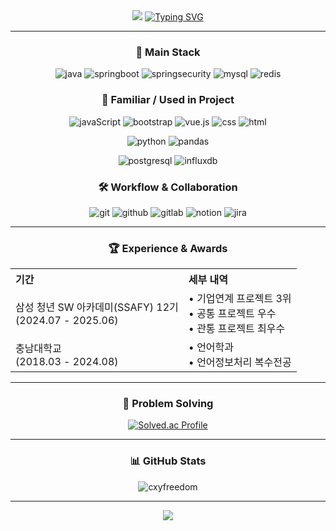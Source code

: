 
<div align="center">

<img src="https://capsule-render.vercel.app/api?type=waving&color=BDBDC8&height=150&section=header" />
<a href="https://git.io/typing-svg"><img src="https://readme-typing-svg.demolab.com?font=Fira+Code&pause=1000&center=true&vCenter=true&width=435&lines=Kim+Hyeong+Pyo's+Github" alt="Typing SVG" /></a>


---
  
### 🚀 Main Stack
![java](https://img.shields.io/badge/Java-ED8B00?style=for-the-badge&logo=openjdk&logoColor=white)
![springboot](https://img.shields.io/badge/spring_boot-6DB33F?style=for-the-badge&logo=springboot&logoColor=white)
![springsecurity](https://img.shields.io/badge/spring_security-6DB33F?style=for-the-badge&logo=springsecurity&logoColor=white)
![mysql](https://img.shields.io/badge/MySQL-4479A1?style=for-the-badge&logo=mysql&logoColor=white)
![redis](https://img.shields.io/badge/redis-FF4438?style=for-the-badge&logo=redis&logoColor=white)



### 🧩 Familiar / Used in Project

![javaScript](https://img.shields.io/badge/JavaScript-F7DF1E?style=for-the-badge&logo=JavaScript&logoColor=white)
![bootstrap](https://img.shields.io/badge/Bootstrap-563D7C?style=for-the-badge&logo=bootstrap&logoColor=white)
![vue.js](https://img.shields.io/badge/Vue.js-35495E?style=for-the-badge&logo=vue.js&logoColor=4FC08D)
![css](https://img.shields.io/badge/CSS-239120?&style=for-the-badge&logo=css3&logoColor=white)
![html](https://img.shields.io/badge/HTML-239120?style=for-the-badge&logo=html5&logoColor=white)

![python](https://img.shields.io/badge/Python-14354C?style=for-the-badge&logo=python&logoColor=white)
![pandas](https://img.shields.io/badge/pandas-150458?style=for-the-badge&logo=pandas&logoColor=white)

![postgresql](https://img.shields.io/badge/PostgreSQL-316192?style=for-the-badge&logo=postgresql&logoColor=white)
![influxdb](https://img.shields.io/badge/influxdb-22ADF6?style=for-the-badge&logo=influxdb&logoColor=white)

### 🛠 Workflow & Collaboration
![git](https://img.shields.io/badge/git-F05032?style=for-the-badge&logo=git&logoColor=white)
![github](https://img.shields.io/badge/github-181717?style=for-the-badge&logo=github&logoColor=white)
![gitlab](https://img.shields.io/badge/gitlab-FC6D26?style=for-the-badge&logo=gitlab&logoColor=white)
![notion](https://img.shields.io/badge/notion-000000?style=for-the-badge&logo=notion&logoColor=white)
![jira](https://img.shields.io/badge/jira-0052CC?style=for-the-badge&logo=jira&logoColor=white)


---

### 🏆 Experience & Awards

<div align="center">

<table>
  <tr>
    <th align="left">기간</th>
    <th align="left">세부 내역</th>
  </tr>
  <tr>
    <td>삼성 청년 SW 아카데미(SSAFY) 12기<br>(2024.07 - 2025.06)</td>
    <td>• 기업연계 프로젝트 3위<br>• 공통 프로젝트 우수<br>• 관통 프로젝트 최우수</td>
  </tr>
  <tr>
    <td>충남대학교<br>(2018.03 - 2024.08)</td>
    <td>• 언어학과<br>• 언어정보처리 복수전공</td>
  </tr>
</table>

</div>

---

### 🏅 Problem Solving

[![Solved.ac Profile](http://mazassumnida.wtf/api/v2/generate_badge?boj=jmn9798)](https://solved.ac/jmn9798/)

---

### 📊 GitHub Stats

<img src="https://github-readme-stats.vercel.app/api/top-langs/?username=khp9798&theme=dracula&hide_border=false&include_all_commits=false&count_private=false&layout=compact" alt="cxyfreedom" />

---

<img src="https://capsule-render.vercel.app/api?type=waving&color=BDBDC8&height=150&section=footer" />

</div>
